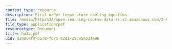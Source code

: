 ```yaml
---
content_type: resource
description: First order temperature cooling equation.
file: /media/https%3A/open-learning-course-data-rc.s3.amazonaws.com/2-670-mechanical-engineering-tools-january-iap-2004/da00cef4b578fd7582d125c85ab3fe9b_hw3a.pdf
file_type: application/pdf
resourcetype: Document
title: hw3a.pdf
uid: da00cef4-b578-fd75-82d1-25c85ab3fe9b
---
```

